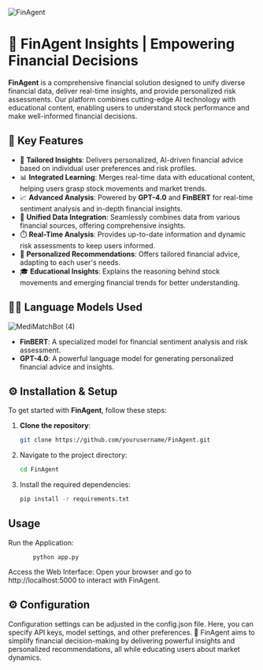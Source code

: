 ![FinAgent](https://github.com/user-attachments/assets/cf7440ba-82b9-4d5a-9026-ed2dcf0f4eec)

# 💼 **FinAgent Insights** | Empowering Financial Decisions

**FinAgent** is a comprehensive financial solution designed to unify diverse financial data, deliver real-time insights, and provide personalized risk assessments. Our platform combines cutting-edge AI technology with educational content, enabling users to understand stock performance and make well-informed financial decisions.

## 🚀 **Key Features**

- 🧠 **Tailored Insights**: Delivers personalized, AI-driven financial advice based on individual user preferences and risk profiles.
- 📊 **Integrated Learning**: Merges real-time data with educational content, helping users grasp stock movements and market trends.
- 📈 **Advanced Analysis**: Powered by **GPT-4.0** and **FinBERT** for real-time sentiment analysis and in-depth financial insights.
- 🔗 **Unified Data Integration**: Seamlessly combines data from various financial sources, offering comprehensive insights.
- ⏱️ **Real-Time Analysis**: Provides up-to-date information and dynamic risk assessments to keep users informed.
- 🧩 **Personalized Recommendations**: Offers tailored financial advice, adapting to each user's needs.
- 🎓 **Educational Insights**: Explains the reasoning behind stock movements and emerging financial trends for better understanding.

## 🧑‍💻 **Language Models Used**
![MediMatchBot (4)](https://github.com/user-attachments/assets/c682c697-febc-47de-8067-f754d02ab47b)


- **FinBERT**: A specialized model for financial sentiment analysis and risk assessment.
- **GPT-4.0**: A powerful language model for generating personalized financial advice and insights.

## ⚙️ **Installation & Setup**

To get started with **FinAgent**, follow these steps:

1. **Clone the repository**:
   ```bash
   git clone https://github.com/yourusername/FinAgent.git

2. Navigate to the project directory:
    ```bash
   cd FinAgent

3. Install the required dependencies:
    ```bash
   pip install -r requirements.txt

## Usage
Run the Application:

           python app.py

Access the Web Interface: Open your browser and go to http://localhost:5000 to interact with FinAgent.

## ⚙️ Configuration
Configuration settings can be adjusted in the config.json file. Here, you can specify API keys, model settings, and other preferences.
🌟 FinAgent aims to simplify financial decision-making by delivering powerful insights and personalized recommendations, all while educating users about market dynamics.



